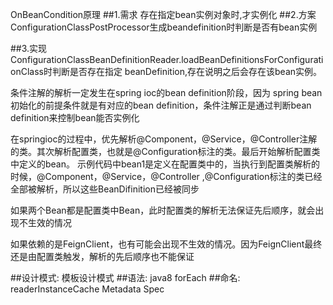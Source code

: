 OnBeanCondition原理
##1.需求
存在指定bean实例对象时,才实例化
##2.方案
ConfigurationClassPostProcessor生成beandefinition时判断是否有bean实例

##3.实现
ConfigurationClassBeanDefinitionReader.loadBeanDefinitionsForConfigurationClass时判断是否存在指定
beanDefinition,存在说明之后会存在该bean实例。

条件注解的解析一定发生在spring ioc的bean definition阶段，因为 spring bean初始化的前提条件就是有对应的bean definition，条件注解正是通过判断bean definition来控制bean能否实例化

在springioc的过程中，优先解析@Component，@Service，@Controller注解的类。其次解析配置类，也就是@Configuration标注的类。最后开始解析配置类中定义的bean。
示例代码中bean1是定义在配置类中的，当执行到配置类解析的时候，@Component，@Service，@Controller ,@Configuration标注的类已经全部被解析，所以这些BeanDifinition已经被同步

如果两个Bean都是配置类中Bean，此时配置类的解析无法保证先后顺序，就会出现不生效的情况

如果依赖的是FeignClient，也有可能会出现不生效的情况。因为FeignClient最终还是由配置类触发，解析的先后顺序也不能保证

##设计模式:
模板设计模式
##语法:
java8 forEach
##命名:
readerInstanceCache
Metadata
Spec